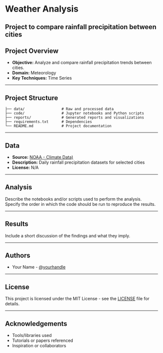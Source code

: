# Weather Analysis

Project to compare rainfall precipitation between cities
---

## Project Overview

- **Objective:** Analyze and compare rainfall precipitation trends between cities.
- **Domain:** Meteorology
- **Key Techniques:** Time Series

---

## Project Structure

```
├── data/                 # Raw and processed data
├── code/                 # Jupyter notebooks and Python scripts
├── reports/              # Generated reports and visualizations
├── requirements.txt      # Dependencies
└── README.md             # Project documentation
```

---

## Data

- **Source:** [NOAA - Climate Data)](https://www.ncei.noaa.gov/cdo-web/search?datasetid=GHCND) 
- **Description:** Daily rainfall precipitation datasets for selected cities
- **License:** N/A

---

## Analysis

Describe the notebooks and/or scripts used to perform the analysis. Specify the order in which the code should be run to reproduce the results.

---

## Results

Include a short discussion of the findings and what they imply.

---

## Authors

- Your Name - [@yourhandle](https://github.com/yourhandle)

---

## License

This project is licensed under the MIT License - see the [LICENSE](LICENSE) file for details.

---

## Acknowledgements

- Tools/libraries used
- Tutorials or papers referenced
- Inspiration or collaborators

